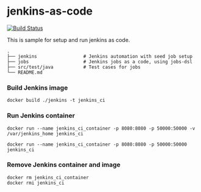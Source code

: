 
# jenkins-as-code

[![Build Status](https://travis-ci.org/jinternals/jenkins-as-code.svg?branch=master)](https://travis-ci.org/jinternals/jenkins-as-code)

This is sample for setup and run jenkins as code.

    .
    ├── jenkins                 # Jenkins automation with seed job setup
    ├── jobs                    # Jenkins jobs as a code, using jobs-dsl
    ├── src/test/java           # Test cases for jobs
    └── README.md

### Build Jenkins image

    docker build ./jenkins -t jenkins_ci
    

### Run Jenkins container

    docker run --name jenkins_ci_container -p 8080:8080 -p 50000:50000 -v /var/jenkins_home jenkins_ci

    docker run --name jenkins_ci_container -p 8080:8080 -p 50000:50000 jenkins_ci

### Remove Jenkins container and image

    docker rm jenkins_ci_container
    docker rmi jenkins_ci
    
